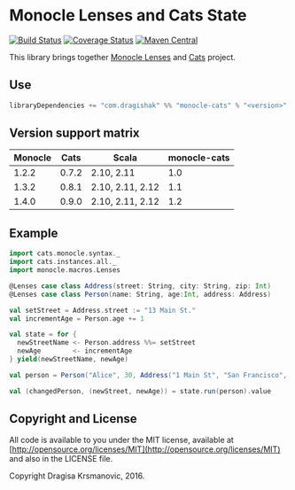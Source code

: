 # Monocle Lenses and Cats State

[![Build Status](https://travis-ci.org/dragisak/monocle-cats.svg)](https://travis-ci.org/dragisak/monocle-cats) 
[![Coverage Status](https://coveralls.io/repos/dragisak/monocle-cats/badge.svg?branch=master&service=github)](https://coveralls.io/github/dragisak/monocle-cats?branch=master)
[![Maven Central](https://maven-badges.herokuapp.com/maven-central/com.dragishak/monocle-cats_2.11/badge.svg)](https://maven-badges.herokuapp.com/maven-central/com.dragishak/monocle-cats_2.11) 

This library brings together [Monocle Lenses](https://github.com/julien-truffaut/Monocle)  and [Cats](https://github.com/non/cats) project.

## Use

```scala
libraryDependencies += "com.dragishak" %% "monocle-cats" % "<version>"
```

## Version support matrix

Monocle | Cats  | Scala            | monocle-cats 
--------|-------|------------------|-----------------
1.2.2   | 0.7.2 | 2.10, 2.11       | 1.0
1.3.2   | 0.8.1 | 2.10, 2.11, 2.12 | 1.1    
1.4.0   | 0.9.0 | 2.10, 2.11, 2.12 | 1.2  

## Example

```scala
import cats.monocle.syntax._
import cats.instances.all._
import monocle.macros.Lenses

@Lenses case class Address(street: String, city: String, zip: Int)
@Lenses case class Person(name: String, age:Int, address: Address)

val setStreet = Address.street := "13 Main St."
val incrementAge = Person.age += 1

val state = for {
  newStreetName <- Person.address %%= setStreet
  newAge        <- incrementAge
} yield(newStreetName, newAge)

val person = Person("Alice", 30, Address("1 Main St", "San Francisco", 94123))

val (changedPerson, (newStreet, newAge)) = state.run(person).value

```

## Copyright and License

All code is available to you under the MIT license, available at [http://opensource.org/licenses/MIT](http://opensource.org/licenses/MIT) and also
in the LICENSE file.

Copyright Dragisa Krsmanovic, 2016.
